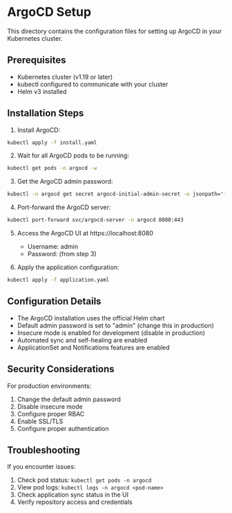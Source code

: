 # ArgoCD Setup

This directory contains the configuration files for setting up ArgoCD in your Kubernetes cluster.

## Prerequisites

- Kubernetes cluster (v1.19 or later)
- kubectl configured to communicate with your cluster
- Helm v3 installed

## Installation Steps

1. Install ArgoCD:

```bash
kubectl apply -f install.yaml
```

2. Wait for all ArgoCD pods to be running:

```bash
kubectl get pods -n argocd -w
```

3. Get the ArgoCD admin password:

```bash
kubectl -n argocd get secret argocd-initial-admin-secret -o jsonpath="{.data.password}" | base64 -d
```

4. Port-forward the ArgoCD server:

```bash
kubectl port-forward svc/argocd-server -n argocd 8080:443
```

5. Access the ArgoCD UI at https://localhost:8080

   - Username: admin
   - Password: (from step 3)

6. Apply the application configuration:

```bash
kubectl apply -f application.yaml
```

## Configuration Details

- The ArgoCD installation uses the official Helm chart
- Default admin password is set to "admin" (change this in production)
- Insecure mode is enabled for development (disable in production)
- Automated sync and self-healing are enabled
- ApplicationSet and Notifications features are enabled

## Security Considerations

For production environments:

1. Change the default admin password
2. Disable insecure mode
3. Configure proper RBAC
4. Enable SSL/TLS
5. Configure proper authentication

## Troubleshooting

If you encounter issues:

1. Check pod status: `kubectl get pods -n argocd`
2. View pod logs: `kubectl logs -n argocd <pod-name>`
3. Check application sync status in the UI
4. Verify repository access and credentials
